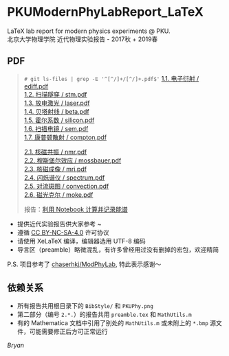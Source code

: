 # PKUModernPhyLabReport_LaTeX
LaTeX lab report for modern physics experiments @ PKU. <br/>
北京大学物理学院 近代物理实验报告 - 2017秋 + 2019春

## PDF
> `# git ls-files | grep -E '^[^/]+/[^/]+.pdf$'`
> [1.1. 电子衍射 / ediff.pdf](1.1.%20电子衍射/ediff.pdf)<br/>
> [1.2. 扫描隧穿 / stm.pdf](1.2.%20扫描隧穿/stm.pdf)<br/>
> [1.3. 放电激光 / laser.pdf](1.3.%20放电激光/laser.pdf)<br/>
> [1.4. 贝塔射线 / beta.pdf](1.4.%20贝塔射线/beta.pdf)<br/>
> [1.5. 霍尔系数 / silicon.pdf](1.5.%20霍尔系数/silicon.pdf)<br/>
> [1.6. 扫描电镜 / sem.pdf](1.6.%20扫描电镜/sem.pdf)<br/>
> [1.7. 康普顿散射 / compton.pdf](1.7.%20康普顿散射/compton.pdf)<br/>
>
> [2.1. 核磁共振 / nmr.pdf](2.1.%20核磁共振/nmr.pdf)<br/>
> [2.2. 穆斯堡尔效应 / mossbauer.pdf](2.2.%20穆斯堡尔效应/mossbauer.pdf)<br/>
> [2.3. 核磁成像 / mri.pdf](2.3.%20核磁成像/mri.pdf)<br/>
> [2.4. 闪烁谱仪 / spectrum.pdf](2.4.%20闪烁谱仪/spectrum.pdf)<br/>
> [2.5. 对流斑图 / convection.pdf](2.5.%20对流斑图/convection.pdf)<br/>
> [2.6. 磁光克尔 / moke.pdf](2.6.%20磁光克尔/moke.pdf)<br/>
>
> 报告：[利用 Notebook 计算并记录能谱](2.4.%20闪烁谱仪/beamer/experiment_talk.pdf)

* 提供近代实验报告供大家参考 ~
* 遵循 [CC BY-NC-SA-4.0](https://creativecommons.org/licenses/by-nc-sa/4.0/) 许可协议
* 请使用 XeLaTeX 编译，编辑器选用 UTF-8 编码
* 导言区（preamble）略微混乱，有许多曾经用过没有删掉的宏包，欢迎精简

P.S. 项目参考了 [chaserhkj/ModPhyLab](https://github.com/chaserhkj/ModPhyLab), 特此表示感谢～

## 依赖关系
* 所有报告共用根目录下的 `BibStyle/` 和 `PKUPhy.png`
* 第二部分（编号 `2.*.`）的报告共用 `preamble.tex` 和 `MathUtils.m`
* 有的 Mathematica 文档中引用了别处的 `MathUtils.m` 或未附上的 `*.bmp` 源文件，可能需要修正后方可正常运行

_Bryan_
